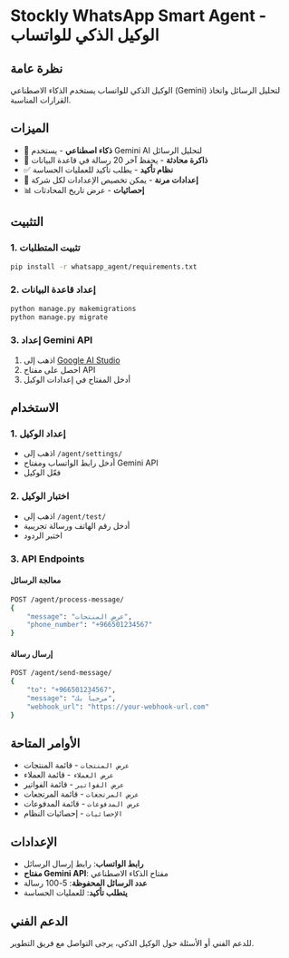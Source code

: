 # Stockly WhatsApp Smart Agent - الوكيل الذكي للواتساب

## نظرة عامة
الوكيل الذكي للواتساب يستخدم الذكاء الاصطناعي (Gemini) لتحليل الرسائل واتخاذ القرارات المناسبة.

## الميزات
- 🤖 **ذكاء اصطناعي** - يستخدم Gemini AI لتحليل الرسائل
- 💬 **ذاكرة محادثة** - يحفظ آخر 20 رسالة في قاعدة البيانات
- ✅ **نظام تأكيد** - يطلب تأكيد للعمليات الحساسة
- 🔧 **إعدادات مرنة** - يمكن تخصيص الإعدادات لكل شركة
- 📊 **إحصائيات** - عرض تاريخ المحادثات

## التثبيت

### 1. تثبيت المتطلبات
```bash
pip install -r whatsapp_agent/requirements.txt
```

### 2. إعداد قاعدة البيانات
```bash
python manage.py makemigrations
python manage.py migrate
```

### 3. إعداد Gemini API
1. اذهب إلى [Google AI Studio](https://makersuite.google.com/app/apikey)
2. احصل على مفتاح API
3. أدخل المفتاح في إعدادات الوكيل

## الاستخدام

### 1. إعداد الوكيل
- اذهب إلى `/agent/settings/`
- أدخل رابط الواتساب ومفتاح Gemini API
- فعّل الوكيل

### 2. اختبار الوكيل
- اذهب إلى `/agent/test/`
- أدخل رقم الهاتف ورسالة تجريبية
- اختبر الردود

### 3. API Endpoints

#### معالجة الرسائل
```bash
POST /agent/process-message/
{
    "message": "عرض المنتجات",
    "phone_number": "+966501234567"
}
```

#### إرسال رسالة
```bash
POST /agent/send-message/
{
    "to": "+966501234567",
    "message": "مرحباً بك",
    "webhook_url": "https://your-webhook-url.com"
}
```

## الأوامر المتاحة
- `عرض المنتجات` - قائمة المنتجات
- `عرض العملاء` - قائمة العملاء
- `عرض الفواتير` - قائمة الفواتير
- `عرض المرتجعات` - قائمة المرتجعات
- `عرض المدفوعات` - قائمة المدفوعات
- `الإحصائيات` - إحصائيات النظام

## الإعدادات
- **رابط الواتساب**: رابط إرسال الرسائل
- **مفتاح Gemini API**: مفتاح الذكاء الاصطناعي
- **عدد الرسائل المحفوظة**: 5-100 رسالة
- **يتطلب تأكيد**: للعمليات الحساسة

## الدعم الفني
للدعم الفني أو الأسئلة حول الوكيل الذكي، يرجى التواصل مع فريق التطوير.
